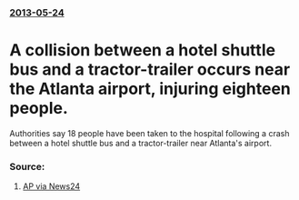 ### [2013-05-24](/news/2013/05/24/index.md)

# A collision between a hotel shuttle bus and a tractor-trailer occurs near the Atlanta airport, injuring eighteen people. 

Authorities say 18 people have been taken to the hospital following a crash between a hotel shuttle bus and a tractor-trailer near Atlanta&#39;s airport.


### Source:

1. [AP via News24](http://www.news24.com/news24/World/News/18-hurt-in-US-shuttle-bus-crash-20130524)
